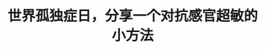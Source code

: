 ---
title: 世界孤独症日，分享一个对抗感官超敏的小方法
tags: [孤独症谱系, ASD, Aspie, 孤独, 孤独症]
color: danger
description: 好久不见。最近终于突破了完美主义文章不全不发的束缚，短文，希望对大家有所帮助。
external_url: http://mp.weixin.qq.com/s?__biz=MzIyMzgyMjY5NQ==&amp;mid=2247483682&amp;idx=1&amp;sn=14a1fa3d3c47a4781c71981cf3a256b8&amp;chksm=e819172adf6e9e3ce86eda07a7e7f4c6843b0b1ff11b56634dc41adc81bc0c4a0a07973bddd5&amp;scene=27#wechat_redirect
---